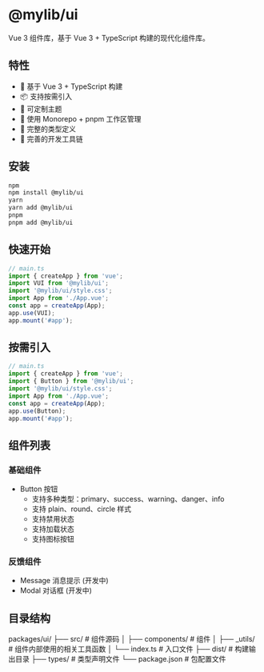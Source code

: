 # @mylib/ui

Vue 3 组件库，基于 Vue 3 + TypeScript 构建的现代化组件库。

## 特性

- 🚀 基于 Vue 3 + TypeScript 构建
- 📦 支持按需引入
- 🎨 可定制主题
- 💪 使用 Monorepo + pnpm 工作区管理
- 📝 完整的类型定义
- 🔧 完善的开发工具链

## 安装

```bash
npm
npm install @mylib/ui
yarn
yarn add @mylib/ui
pnpm
pnpm add @mylib/ui
```

## 快速开始

```ts
// main.ts
import { createApp } from 'vue';
import VUI from '@mylib/ui';
import '@mylib/ui/style.css';
import App from './App.vue';
const app = createApp(App);
app.use(VUI);
app.mount('#app');
```

## 按需引入

```ts
// main.ts
import { createApp } from 'vue';
import { Button } from '@mylib/ui';
import '@mylib/ui/style.css';
import App from './App.vue';
const app = createApp(App);
app.use(Button);
app.mount('#app');
```

## 组件列表

### 基础组件

- Button 按钮
  - 支持多种类型：primary、success、warning、danger、info
  - 支持 plain、round、circle 样式
  - 支持禁用状态
  - 支持加载状态
  - 支持图标按钮

### 反馈组件

- Message 消息提示 (开发中)
- Modal 对话框 (开发中)

## 目录结构

packages/ui/
├── src/ # 组件源码
│ ├── components/ # 组件
│ ├── \_utils/ # 组件内部使用的相关工具函数
│ └── index.ts # 入口文件
├── dist/ # 构建输出目录
├── types/ # 类型声明文件
└── package.json # 包配置文件
